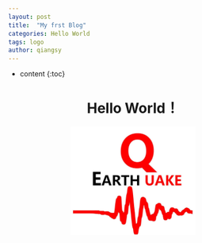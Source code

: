 ```yaml
---
layout: post
title:  "My frst Blog"
categories: Hello World
tags: logo
author: qiangsy
---
```


* content
{:toc}

# <center> Hello World！
<div align="center"> <img src="/picture/logo.png" width="50%">

